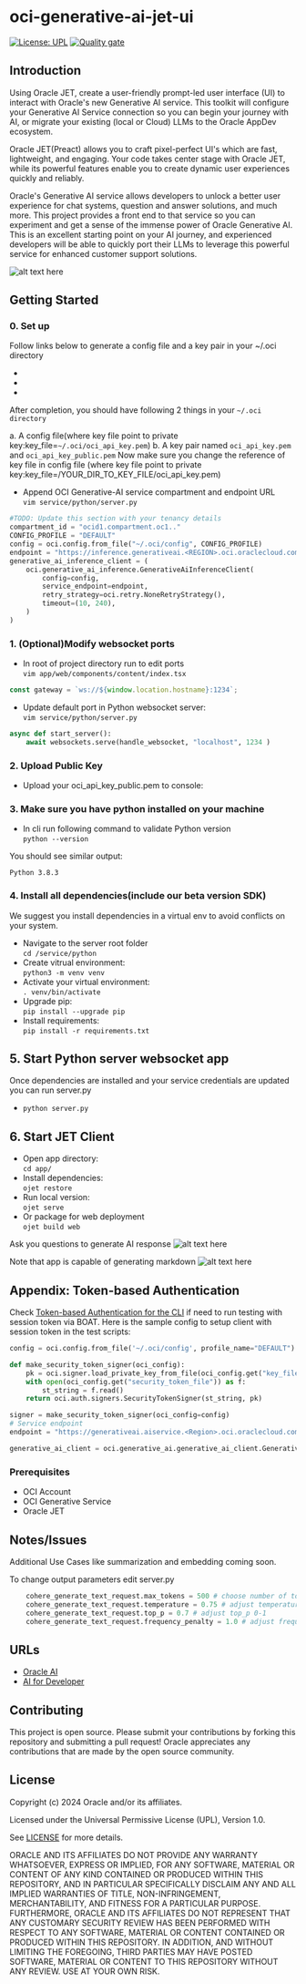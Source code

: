 # oci-generative-ai-jet-ui

[![License: UPL](https://img.shields.io/badge/license-UPL-green)](https://img.shields.io/badge/license-UPL-green) [![Quality gate](https://sonarcloud.io/api/project_badges/quality_gate?project=oracle-devrel_oci-generative-ai-jet-ui)](https://sonarcloud.io/dashboard?id=oracle-devrel_oci-generative-ai-jet-ui)

## Introduction

Using Oracle JET, create a user-friendly prompt-led user interface (UI) to interact with Oracle's new Generative AI service. This toolkit will configure your Generative AI Service connection so you can begin your journey with AI, or migrate your existing (local or Cloud) LLMs to the Oracle AppDev ecosystem.

Oracle JET(Preact) allows you to craft pixel-perfect UI's which are fast, lightweight, and engaging. Your code takes center stage with Oracle JET, while its powerful features enable you to create dynamic user experiences quickly and reliably.

Oracle's Generative AI service allows developers to unlock a better user experience for chat systems, question and answer solutions, and much more. This project provides a front end to that service so you can experiment and get a sense of the immense power of Oracle Generative AI. This is an excellent starting point on your AI journey, and experienced developers will be able to quickly port their LLMs to leverage this powerful service for enhanced customer support solutions.  

![alt text here](images/main.png)

## Getting Started

### 0. Set up  

Follow links below to generate a config file and a key pair in your ~/.oci directory

- [](https://docs.oracle.com/en-us/iaas/Content/API/Concepts/sdkconfig.htm)
- [](https://docs.oracle.com/en-us/iaas/Content/API/Concepts/apisigningkey.htm)
- [](https://docs.oracle.com/en-us/iaas/Content/API/SDKDocs/cliinstall.htm#configfile)

After completion, you should have following 2 things in your `~/.oci directory  `

a. A config file(where key file point to private key:key_file=`~/.oci/oci_api_key.pem`)
b. A key pair named `oci_api_key.pem` and `oci_api_key_public.pem`
Now make sure you change the reference of key file in config file (where key file point to private key:key_file=/YOUR_DIR_TO_KEY_FILE/oci_api_key.pem)

- Append OCI Generative-AI service compartment and endpoint URL  
`vim service/python/server.py`

```Python
#TODO: Update this section with your tenancy details
compartment_id = "ocid1.compartment.oc1.."
CONFIG_PROFILE = "DEFAULT"
config = oci.config.from_file("~/.oci/config", CONFIG_PROFILE)
endpoint = "https://inference.generativeai.<REGION>.oci.oraclecloud.com"
generative_ai_inference_client = (
    oci.generative_ai_inference.GenerativeAiInferenceClient(
        config=config,
        service_endpoint=endpoint,
        retry_strategy=oci.retry.NoneRetryStrategy(),
        timeout=(10, 240),
    )
)
```

### 1. (Optional)Modify websocket ports  

- In root of project directory run to edit ports  
`vim app/web/components/content/index.tsx`

```Javascript
const gateway = `ws://${window.location.hostname}:1234`;
```

- Update default port in Python websocket server:  
`vim service/python/server.py`

```Python
async def start_server():
    await websockets.serve(handle_websocket, "localhost", 1234 )
```

### 2. Upload Public Key

- Upload your oci_api_key_public.pem to console:
[](https://docs.oracle.com/en-us/iaas/Content/API/Concepts/apisigningkey.htm#three)

### 3. Make sure you have python installed on your machine

- In cli run following command to validate Python version  
`python --version`

You should see similar output:

```shell
Python 3.8.3
```

### 4. Install all dependencies(include our beta version SDK)  

We suggest you install dependencies in a virtual env to avoid conflicts on your system.  

- Navigate to the server root folder  
`cd /service/python`  
- Create vitrual environment:  
`python3 -m venv venv`  
- Activate your virtual environment:  
`. venv/bin/activate`  
- Upgrade pip:  
`pip install --upgrade pip`  
- Install requirements:  
`pip install -r requirements.txt`

## 5. Start Python server websocket app  

Once dependencies are installed and your service credentials are updated you can run server.py  

- `python server.py`  

## 6. Start JET Client

- Open app directory:  
  `cd app/`  
- Install dependencies:  
  `ojet restore`  
- Run local version:  
  `ojet serve`  
- Or package for web deployment  
  `ojet build web`

Ask you questions to generate AI response
![alt text here](images/QandA.png)

Note that app is capable of generating markdown
![alt text here](images/Markdown.png)

## Appendix: Token-based Authentication

Check [Token-based Authentication for the CLI](https://docs.oracle.com/en-us/iaas/Content/API/SDKDocs/clitoken.htm#Running_Scripts_on_a_Computer_without_a_Browser)
if need to run testing with session token via BOAT. Here is the sample config to setup client with session token in the test scripts:

```Python
config = oci.config.from_file('~/.oci/config', profile_name="DEFAULT")

def make_security_token_signer(oci_config):
    pk = oci.signer.load_private_key_from_file(oci_config.get("key_file"), None)
    with open(oci_config.get("security_token_file")) as f:
        st_string = f.read()
    return oci.auth.signers.SecurityTokenSigner(st_string, pk)

signer = make_security_token_signer(oci_config=config)
# Service endpoint
endpoint = "https://generativeai.aiservice.<Region>.oci.oraclecloud.com"

generative_ai_client = oci.generative_ai.generative_ai_client.GenerativeAiClient(config=config, service_endpoint=endpoint, retry_strategy=oci.retry.NoneRetryStrategy(), signer=signer)
```

### Prerequisites

- OCI Account
- OCI Generative Service
- Oracle JET

## Notes/Issues

Additional Use Cases like summarization and embedding coming soon.

To change output parameters edit server.py

```Python
    cohere_generate_text_request.max_tokens = 500 # choose number of tokens 1-4000
    cohere_generate_text_request.temperature = 0.75 # adjust temperature 0-1
    cohere_generate_text_request.top_p = 0.7 # adjust top_p 0-1
    cohere_generate_text_request.frequency_penalty = 1.0 # adjust frequency_penalty
```

## URLs

- [Oracle AI](oracle.com/ai)
- [AI for Developer](developer.oracle.com/ai)

## Contributing
This project is open source.  Please submit your contributions by forking this repository and submitting a pull request!  Oracle appreciates any contributions that are made by the open source community.

## License
Copyright (c) 2024 Oracle and/or its affiliates.

Licensed under the Universal Permissive License (UPL), Version 1.0.

See [LICENSE](LICENSE) for more details.

ORACLE AND ITS AFFILIATES DO NOT PROVIDE ANY WARRANTY WHATSOEVER, EXPRESS OR IMPLIED, FOR ANY SOFTWARE, MATERIAL OR CONTENT OF ANY KIND CONTAINED OR PRODUCED WITHIN THIS REPOSITORY, AND IN PARTICULAR SPECIFICALLY DISCLAIM ANY AND ALL IMPLIED WARRANTIES OF TITLE, NON-INFRINGEMENT, MERCHANTABILITY, AND FITNESS FOR A PARTICULAR PURPOSE.  FURTHERMORE, ORACLE AND ITS AFFILIATES DO NOT REPRESENT THAT ANY CUSTOMARY SECURITY REVIEW HAS BEEN PERFORMED WITH RESPECT TO ANY SOFTWARE, MATERIAL OR CONTENT CONTAINED OR PRODUCED WITHIN THIS REPOSITORY. IN ADDITION, AND WITHOUT LIMITING THE FOREGOING, THIRD PARTIES MAY HAVE POSTED SOFTWARE, MATERIAL OR CONTENT TO THIS REPOSITORY WITHOUT ANY REVIEW. USE AT YOUR OWN RISK. 